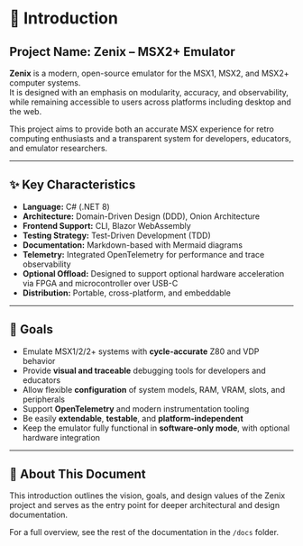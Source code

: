 # 📘 Introduction

## Project Name: Zenix – MSX2+ Emulator

**Zenix** is a modern, open-source emulator for the MSX1, MSX2, and MSX2+ computer systems.  
It is designed with an emphasis on modularity, accuracy, and observability, while remaining accessible to users across platforms including desktop and the web.

This project aims to provide both an accurate MSX experience for retro computing enthusiasts and a transparent system for developers, educators, and emulator researchers.

---

## ✨ Key Characteristics

- **Language:** C# (.NET 8)
- **Architecture:** Domain-Driven Design (DDD), Onion Architecture
- **Frontend Support:** CLI, Blazor WebAssembly
- **Testing Strategy:** Test-Driven Development (TDD)
- **Documentation:** Markdown-based with Mermaid diagrams
- **Telemetry:** Integrated OpenTelemetry for performance and trace observability
- **Optional Offload:** Designed to support optional hardware acceleration via FPGA and microcontroller over USB-C
- **Distribution:** Portable, cross-platform, and embeddable

---

## 📌 Goals

- Emulate MSX1/2/2+ systems with **cycle-accurate** Z80 and VDP behavior
- Provide **visual and traceable** debugging tools for developers and educators
- Allow flexible **configuration** of system models, RAM, VRAM, slots, and peripherals
- Support **OpenTelemetry** and modern instrumentation tooling
- Be easily **extendable**, **testable**, and **platform-independent**
- Keep the emulator fully functional in **software-only mode**, with optional hardware integration

---

## 🧠 About This Document

This introduction outlines the vision, goals, and design values of the Zenix project and serves as the entry point for deeper architectural and design documentation.

For a full overview, see the rest of the documentation in the `/docs` folder.

